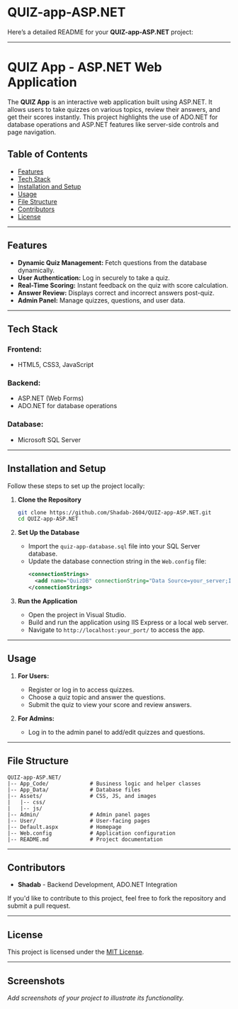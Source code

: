 # QUIZ-app-ASP.NET
Here’s a detailed README for your **QUIZ-app-ASP.NET** project:  

---

# QUIZ App - ASP.NET Web Application  

The **QUIZ App** is an interactive web application built using ASP.NET. It allows users to take quizzes on various topics, review their answers, and get their scores instantly. This project highlights the use of ADO.NET for database operations and ASP.NET features like server-side controls and page navigation.  

## Table of Contents  

- [Features](#features)  
- [Tech Stack](#tech-stack)  
- [Installation and Setup](#installation-and-setup)  
- [Usage](#usage)  
- [File Structure](#file-structure)  
- [Contributors](#contributors)  
- [License](#license)  

---  

## Features  

- **Dynamic Quiz Management:** Fetch questions from the database dynamically.  
- **User Authentication:** Log in securely to take a quiz.  
- **Real-Time Scoring:** Instant feedback on the quiz with score calculation.  
- **Answer Review:** Displays correct and incorrect answers post-quiz.  
- **Admin Panel:** Manage quizzes, questions, and user data.  

---  

## Tech Stack  

### Frontend:  
- HTML5, CSS3, JavaScript  

### Backend:  
- ASP.NET (Web Forms)  
- ADO.NET for database operations  

### Database:  
- Microsoft SQL Server  

---  

## Installation and Setup  

Follow these steps to set up the project locally:  

1. **Clone the Repository**  
   ```bash  
   git clone https://github.com/Shadab-2604/QUIZ-app-ASP.NET.git  
   cd QUIZ-app-ASP.NET  
   ```  

2. **Set Up the Database**  
   - Import the `quiz-app-database.sql` file into your SQL Server database.  
   - Update the database connection string in the `Web.config` file:  
     ```xml  
     <connectionStrings>  
       <add name="QuizDB" connectionString="Data Source=your_server;Initial Catalog=quiz;User ID=your_username;Password=your_password;" providerName="System.Data.SqlClient" />  
     </connectionStrings>  
     ```  

3. **Run the Application**  
   - Open the project in Visual Studio.  
   - Build and run the application using IIS Express or a local web server.  
   - Navigate to `http://localhost:your_port/` to access the app.  

---  

## Usage  

1. **For Users:**  
   - Register or log in to access quizzes.  
   - Choose a quiz topic and answer the questions.  
   - Submit the quiz to view your score and review answers.  

2. **For Admins:**  
   - Log in to the admin panel to add/edit quizzes and questions.  

---  

## File Structure  

```
QUIZ-app-ASP.NET/  
|-- App_Code/             # Business logic and helper classes  
|-- App_Data/             # Database files  
|-- Assets/               # CSS, JS, and images  
|   |-- css/  
|   |-- js/  
|-- Admin/                # Admin panel pages  
|-- User/                 # User-facing pages  
|-- Default.aspx          # Homepage  
|-- Web.config            # Application configuration  
|-- README.md             # Project documentation  
```  

---  

## Contributors  

- **Shadab** - Backend Development, ADO.NET Integration  

If you'd like to contribute to this project, feel free to fork the repository and submit a pull request.  

---  

## License  

This project is licensed under the [MIT License](LICENSE).  

---  

## Screenshots  

_Add screenshots of your project to illustrate its functionality._  
